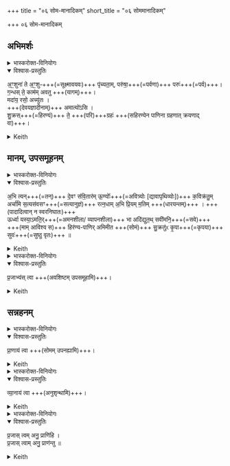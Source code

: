 +++
title = "०६ सोम-मानादिकम्"
short_title = "०६ सोममानादिकम्"

+++
०६ सोम-मानादिकम्

## अभिमर्शः

<details><summary>भास्करोक्त-विनियोगः</summary>

स-हिरण्येन पाणिना राजानम् अभिमृशति।
</details>

<details open><summary>विश्वास-प्रस्तुतिः</summary>

अ॒ꣳ॒शुना॑ ते अ॒ꣳ॒शुᳶ+++(=सूक्ष्मावयवः)+++ पृ॑च्यता॒म्, परु॑षा॒+++(=पर्वणा)+++ परुः॑+++(=पर्व)+++।  
ग॒न्धस् ते॒ काम॑म् अवतु +++(यागम्)+++।  
मदा॑य॒ रसो॒ अच्यु॑तः ।  
+++(देवयज्ञादीनाम्)+++ अमात्यो॑ऽसि ।  
शु॒क्रस्+++(=हिरण्यं)+++ ते॒ +++(परि)+++ग्रहः॑ +++(सहिरण्येन पाणिना ग्रहणात् क्रयणाद् वा)+++।  
</details>

<details><summary>Keith</summary>

Let thy shoot be joined with shoot, joint with joint,  
let thy scent further desire,  
let thy savour which falls not cause rejoicing.  
Thou art a home dweller,  
thy libation is bright.
</details>

## मानम्, उपसमूहनम्


<details><summary>भास्करोक्त-विनियोगः</summary>

अति-च्छन्दसा +ऋचा सोमं मिमीते।
</details>

<details open><summary>विश्वास-प्रस्तुतिः</summary>

अ॒भि त्यन्+++(=तन्)+++ दे॒वꣳ स॑वि॒तार॑म् ऊ॒ण्योः᳚+++(=अवित्र्योः [द्यावापृथिव्योः])+++ क॒विक्र॑तु॒म्  
अर्चा॑मि स॒त्यस॑वसꣳ+++(=सत्यानुज्ञं)+++ रत्न॒धाम् अ॒भि प्रि॒यम् म॒तिम् +++(धारयन्तम्)+++ । +++(पादादित्वान् न स्वरनिघातः)+++  
ऊर्ध्वा यस्या॒ऽमति॒र्+++(=अमनशीला/ व्यापनशीला)+++ भा अदि॑द्युत॒थ् सवी॑मनि॒+++(=सवे)+++  
+++(माम् आविश्य स)+++ हिर॑ण्य-पाणिर् अमिमीत +++(सोमं)+++ सु॒क्रतु॑ᳵ कृ॒पा+++(=कृपया)+++ सुवः॑+++(=सुष्ठु वृतः)+++ ॥
</details>

<details><summary>Keith</summary>

Unto that god, Savitr, within the two bowls, The sage,  
I sing, him of true impulse, The bestower of treasures, unto tile+++(=??)+++ wise friend;
He at whose impulse the resplendent light shone high,
The golden-banded sage hath measured the heaven with his form.
</details>


<details><summary>भास्करोक्त-विनियोगः</summary>

अवशिष्टं सोमं मितेनोपसमूहति।
</details>

<details open><summary>विश्वास-प्रस्तुतिः</summary>

प्र॒जाभ्य॑स् त्वा +++(अवशिष्टम् उपसमूहामि)+++।
</details>

<details><summary>Keith</summary>

For offspring thee!
</details>

## सन्नहनम्

<details><summary>भास्करोक्त-विनियोगः</summary>

उष्णीषेणोपसन्नह्यति।
</details>

<details open><summary>विश्वास-प्रस्तुतिः</summary>

प्रा॒णाय॑ त्वा +++(सोमम् उपनह्यामि)+++।
</details>

<details><summary>Keith</summary>

For expiration thee!
</details>


<details><summary>भास्करोक्त-विनियोगः</summary>

बन्धनं शिथिलीकरोति।
</details>

<details open><summary>विश्वास-प्रस्तुतिः</summary>

व्या॒नाय॑ त्वा +++(अनुशृन्थामि)+++।
</details>

<details><summary>Keith</summary>

For cross-breathing thee!
</details>


<details><summary>भास्करोक्त-विनियोगः</summary>

यजमानम् अवेक्षयति सोमं।
</details>

<details open><summary>विश्वास-प्रस्तुतिः</summary>

प्र॒जास् त्वम् अनु॒ प्राणि॑हि ।  
प्र॒जास् त्वाम् अनु॒ प्राण॑न्तु ॥   
</details>

<details><summary>Keith</summary>

Breathe thou after offspring. 
Let offspring breathe after thee.

</details>
